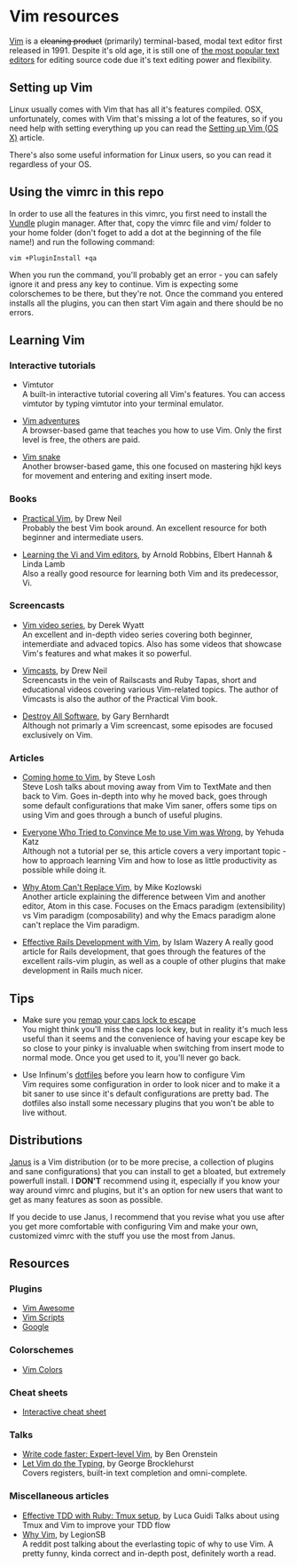 # Vim resources
[Vim](https://en.wikipedia.org/wiki/Vim_%28text_editor%29) is a ~~cleaning
product~~ (primarily) terminal-based, modal text editor first released in 1991.
Despite it's old age, it is still one of [the most popular text editors](http://www.askr.me/ruby#ember1447) for
editing source code due it's text editing power and flexibility.

## Setting up Vim
Linux usually comes with Vim that has all it's features compiled. OSX,
unfortunately, comes with Vim that's missing a lot of the features, so if you
need help with setting everything up you can read the [Setting up Vim (OS X)](Setting-up-Vim-OSX) article.

There's also some useful information for Linux users, so you can read it
regardless of your OS.

## Using the vimrc in this repo
In order to use all the features in this vimrc, you first need to install the
[Vundle](https://github.com/VundleVim/Vundle.vim) plugin manager. After that,
copy the vimrc file and vim/ folder to your home folder (don't foget to add a dot at the
beginning of the file name!) and run the following command:  

    vim +PluginInstall +qa

When you run the command, you'll probably get an error - you can safely ignore
it and press any key to continue. Vim is expecting some colorschemes to be
there, but they're not. Once the command you entered installs all the plugins,
you can then start Vim again and there should be no errors.

## Learning Vim
### Interactive tutorials
* Vimtutor  
A built-in interactive tutorial covering all Vim's features. You can access vimtutor by typing vimtutor into your terminal emulator.

* [Vim adventures](http://vim-adventures.com/)  
A browser-based game that teaches you how to use Vim. Only the first level is
free, the others are paid.

* [Vim snake](http://www.vimsnake.com/)  
Another browser-based game, this one focused on mastering hjkl keys for movement and entering and exiting insert mode.

### Books
* [Practical Vim](https://github.com/doomzhou/vlb/raw/master/Practical-Vim-Edit-Text-at-the-Speed-of-Thought.pdf), by Drew Neil  
Probably the best Vim book around. An excellent resource for both beginner and
intermediate users.

* [Learning the Vi and Vim editors](http://pntpm4.ulb.ac.be/pntpm/Files/OReilly.Learning.the.vi.and.Vim.Editors.7th.Edition.Jul.2008.pdf), by Arnold Robbins, Elbert Hannah & Linda Lamb  
Also a really good resource for learning both Vim and its predecessor, Vi.

### Screencasts
* [Vim video series](http://derekwyatt.org/vim/tutorials/), by Derek Wyatt  
An excellent and in-depth video series covering both beginner, intemerdiate and
advaced topics. Also has some videos that showcase Vim's features and what makes
it so powerful.

* [Vimcasts](http://vimcasts.org/), by Drew Neil  
Screencasts in the vein of Railscasts and Ruby Tapas, short and educational
videos covering various Vim-related topics. The author of Vimcasts is also the
author of the Practical Vim book.

* [Destroy All Software](https://www.destroyallsoftware.com/screencasts), by Gary Bernhardt  
Although not primarly a Vim screencast, some episodes are focused exclusively on
Vim.

### Articles
* [Coming home to Vim](http://stevelosh.com/blog/2010/09/coming-home-to-vim/), by Steve Losh  
Steve Losh talks about moving away from Vim to TextMate and then back to Vim.
Goes in-depth into why he moved back, goes through some default configurations
that make Vim saner, offers some tips on using Vim and goes through a bunch of
useful plugins.

* [Everyone Who Tried to Convince Me to use Vim was Wrong](http://yehudakatz.com/2010/07/29/everyone-who-tried-to-convince-me-to-use-vim-was-wrong/), by Yehuda Katz  
Although not a tutorial per se, this article covers a very important topic - how
to approach learning Vim and how to lose as little productivity as possible
while doing it.

* [Why Atom Can't Replace Vim](https://medium.com/@mkozlows/why-atom-cant-replace-vim-433852f4b4d1#.swjzx91hf), by Mike Kozlowski  
Another article explaining the difference between Vim and another editor, Atom
in this case. Focuses on the Emacs paradigm (extensibility) vs Vim paradigm
(composability) and why the Emacs paradigm alone can't replace the Vim paradigm.

* [Effective Rails Development with Vim](http://www.sitepoint.com/effective-rails-development-vim/), by Islam Wazery
A really good article for Rails development, that goes through the features of the excellent rails-vim plugin, as well as a couple of other plugins that make development in Rails much nicer.

## Tips
* Make sure you [remap your caps lock to escape](http://stackoverflow.com/a/8437594)  
You might think you'll miss the caps lock key, but in reality it's much less
useful than it seems and the convenience of having your escape key be so close
to your pinky is invaluable when switching from insert mode to normal mode. Once
you get used to it, you'll never go back.

* Use Infinum's [dotfiles](https://github.com/infinum/dotfiles) before you learn how to configure Vim  
Vim requires some configuration in order to look nicer and to make it a bit
saner to use since it's default configurations are pretty bad. The dotfiles also
install some necessary plugins that you won't be able to live without.

## Distributions
[Janus](https://github.com/carlhuda/janus) is a Vim distribution (or to be more
precise, a collection of plugins and sane configurations) that you can install
to get a bloated, but extremely powerfull install. I **DON'T** recommend using it,
especially if you know your way around vimrc and plugins, but it's an option for
new users that want to get as many features as soon as possible.

If you decide to use Janus, I recommend that you revise what you use after you
get more comfortable with configuring Vim and make your own, customized vimrc
with the stuff you use the most from Janus.

## Resources
### Plugins
* [Vim Awesome](http://vimawesome.com/)
* [Vim Scripts](http://www.vim.org/scripts/)
* [Google](http://www.google.com/)

### Colorschemes
* [Vim Colors](http://vimcolors.com/)

### Cheat sheets
* [Interactive cheat sheet](http://sheet.shiar.nl/vi/)

### Talks
* [Write code faster: Expert-level Vim](https://www.youtube.com/watch?v=SkdrYWhh-8s), by Ben Orenstein  
* [Let Vim do the Typing](https://www.youtube.com/watch?v=SkdrYWhh-8s), by George Brocklehurst  
Covers registers, built-in text completion and omni-complete.

### Miscellaneous articles
* [Effective TDD with Ruby: Tmux setup](http://lucaguidi.com/2015/11/17/effective-tdd-with-ruby-tmux-setup.html), by Luca Guidi
Talks about using Tmux and Vim to improve your TDD flow
* [Why Vim](https://www.reddit.com/r/ProgrammerHumor/comments/338tx5/vim/), by LegionSB  
A reddit post talking about the everlasting topic of why to use Vim. A pretty funny, kinda correct and in-depth post, definitely worth a read.
